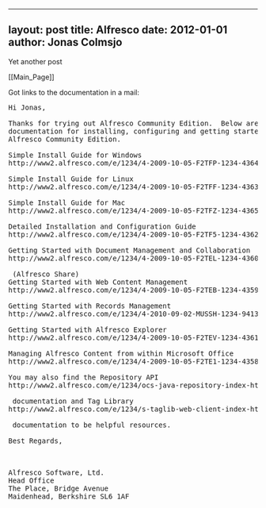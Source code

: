 
---
layout: post
title: Alfresco
date: 2012-01-01
author: Jonas Colmsjo
---

Yet another post





[[Main_Page]]

Got links to the documentation in a mail:

<pre>
Hi Jonas,

Thanks for trying out Alfresco Community Edition.  Below are links to the
documentation for installing, configuring and getting started with
Alfresco Community Edition.

Simple Install Guide for Windows
http://www2.alfresco.com/e/1234/4-2009-10-05-F2TFP-1234-43641-/MUSW3/286023304

Simple Install Guide for Linux
http://www2.alfresco.com/e/1234/4-2009-10-05-F2TFF-1234-43631-/MUSWN/286023304

Simple Install Guide for Mac
http://www2.alfresco.com/e/1234/4-2009-10-05-F2TFZ-1234-43651-/MUSX7/286023304

Detailed Installation and Configuration Guide
http://www2.alfresco.com/e/1234/4-2009-10-05-F2TF5-1234-43621-/MUSXR/286023304

Getting Started with Document Management and Collaboration
http://www2.alfresco.com/e/1234/4-2009-10-05-F2TEL-1234-43601-/MUSYB/286023304

 (Alfresco Share)
Getting Started with Web Content Management
http://www2.alfresco.com/e/1234/4-2009-10-05-F2TEB-1234-43591-/MUSYV/286023304

Getting Started with Records Management
http://www2.alfresco.com/e/1234/4-2010-09-02-MUSSH-1234-94135-/MUSZF/286023304

Getting Started with Alfresco Explorer
http://www2.alfresco.com/e/1234/4-2009-10-05-F2TEV-1234-43611-/MUSZZ/286023304

Managing Alfresco Content from within Microsoft Office
http://www2.alfresco.com/e/1234/4-2009-10-05-F2TE1-1234-43581-/MUT0J/286023304

You may also find the Repository API
http://www2.alfresco.com/e/1234/ocs-java-repository-index-html/F2I65/286023304

 documentation and Tag Library
http://www2.alfresco.com/e/1234/s-taglib-web-client-index-html/F2I6P/286023304

 documentation to be helpful resources.

Best Regards,
  


Alfresco Software, Ltd.
Head Office
The Place, Bridge Avenue
Maidenhead, Berkshire SL6 1AF
</pre>
